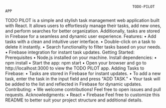                                                              TODO-PILOT APP 
TODO PILOT is a simple and stylish task management web application built with React. It allows users to effortlessly manage their tasks, add new ones, and perform searches for better organization. Additionally, tasks are stored in Firebase for a seamless and dynamic user experience.
Features:
•	Add tasks with a clean and intuitive user interface.
•	Double-click on a task to delete it instantly.
•	Search functionality to filter tasks based on your needs.
•	Firebase integration for instant task updates.
Getting Started:
     Prerequisites
•	Node.js installed on your machine.
      Install dependencies:
•	npm install
•	Start the app: npm start
•	Open your browser and go to http://localhost:3000 to view the TODO PILOT app.
Adding Tasks to Firebase:
•	Tasks are stored in Firebase for instant updates.
•	To add a new task, enter the task in the input field and press "ADD TASK."
•	Your task will be added to the list and reflected in Firebase for dynamic updates.
Contributing:
•	We welcome contributions! Feel free to open issues and pull requests.
Acknowledgments:
•	React
•	Firebase
Feel free to customize this README to better suit your project structure and additional details.

